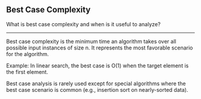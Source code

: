 ## Best Case Complexity

What is best case complexity and when is it useful to analyze?

---

Best case complexity is the minimum time an algorithm takes over all possible input instances of size n. It represents the most favorable scenario for the algorithm.

Example: In linear search, the best case is O(1) when the target element is the first element.

Best case analysis is rarely used except for special algorithms where the best case scenario is common (e.g., insertion sort on nearly-sorted data).

